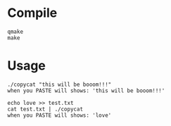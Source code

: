 # Compile
```
qmake
make
```
# Usage
```
./copycat "this will be booom!!!"
when you PASTE will shows: 'this will be booom!!!'

echo love >> test.txt
cat test.txt | ./copycat
when you PASTE will shows: 'love'
```

